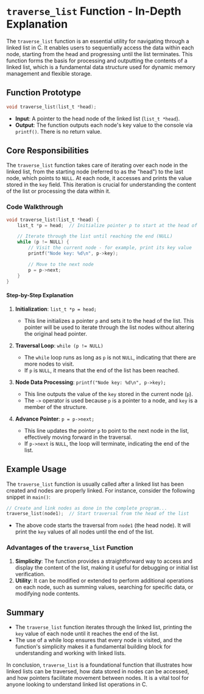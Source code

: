 # `traverse_list` Function - In-Depth Explanation

The `traverse_list` function is an essential utility for navigating through a linked list in C. It enables users to sequentially access the data within each node, starting from the head and progressing until the list terminates. This function forms the basis for processing and outputting the contents of a linked list, which is a fundamental data structure used for dynamic memory management and flexible storage.

## Function Prototype
```c
void traverse_list(list_t *head);
```
- **Input**: A pointer to the head node of the linked list (`list_t *head`).
- **Output**: The function outputs each node's key value to the console via `printf()`. There is no return value.

## Core Responsibilities
The `traverse_list` function takes care of iterating over each node in the linked list, from the starting node (referred to as the "head") to the last node, which points to `NULL`. At each node, it accesses and prints the value stored in the `key` field. This iteration is crucial for understanding the content of the list or processing the data within it.

### Code Walkthrough
```c
void traverse_list(list_t *head) {
    list_t *p = head;  // Initialize pointer p to start at the head of the list

    // Iterate through the list until reaching the end (NULL)
    while (p != NULL) {
        // Visit the current node - for example, print its key value
        printf("Node key: %d\n", p->key);

        // Move to the next node
        p = p->next;
    }
}
```

#### Step-by-Step Explanation
1. **Initialization**: `list_t *p = head;`
   - This line initializes a pointer `p` and sets it to the head of the list. This pointer will be used to iterate through the list nodes without altering the original head pointer.

2. **Traversal Loop**: `while (p != NULL)`
   - The `while` loop runs as long as `p` is not `NULL`, indicating that there are more nodes to visit.
   - If `p` is `NULL`, it means that the end of the list has been reached.

3. **Node Data Processing**: `printf("Node key: %d\n", p->key);`
   - This line outputs the value of the `key` stored in the current node (`p`).
   - The `->` operator is used because `p` is a pointer to a node, and `key` is a member of the structure.

4. **Advance Pointer**: `p = p->next;`
   - This line updates the pointer `p` to point to the next node in the list, effectively moving forward in the traversal.
   - If `p->next` is `NULL`, the loop will terminate, indicating the end of the list.

## Example Usage
The `traverse_list` function is usually called after a linked list has been created and nodes are properly linked. For instance, consider the following snippet in `main()`:

```c
// Create and link nodes as done in the complete program...
traverse_list(node1);  // Start traversal from the head of the list
```
- The above code starts the traversal from `node1` (the head node). It will print the `key` values of all nodes until the end of the list.

### Advantages of the `traverse_list` Function
1. **Simplicity**: The function provides a straightforward way to access and display the content of the list, making it useful for debugging or initial list verification.
2. **Utility**: It can be modified or extended to perform additional operations on each node, such as summing values, searching for specific data, or modifying node contents.

## Summary
- The `traverse_list` function iterates through the linked list, printing the `key` value of each node until it reaches the end of the list.
- The use of a while loop ensures that every node is visited, and the function's simplicity makes it a fundamental building block for understanding and working with linked lists.

In conclusion, `traverse_list` is a foundational function that illustrates how linked lists can be traversed, how data stored in nodes can be accessed, and how pointers facilitate movement between nodes. It is a vital tool for anyone looking to understand linked list operations in C.

